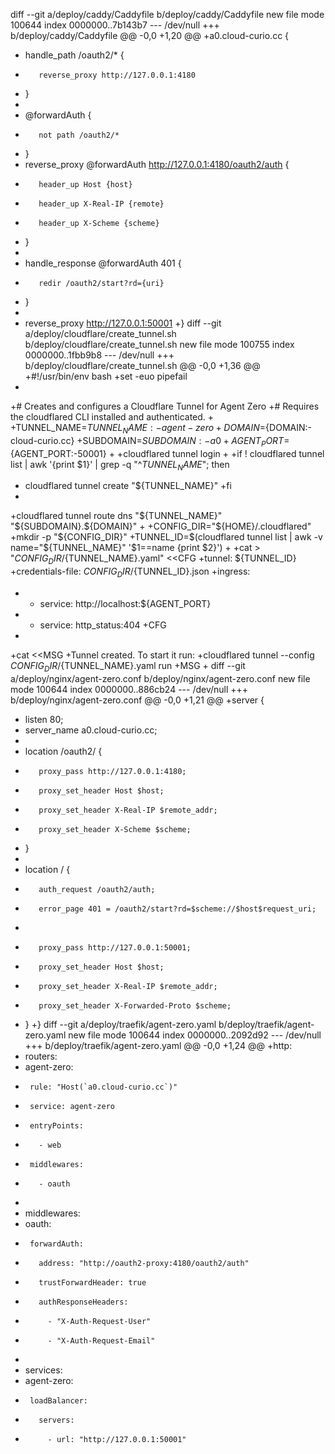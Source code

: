 diff --git a/deploy/caddy/Caddyfile b/deploy/caddy/Caddyfile
new file mode 100644
index 0000000..7b143b7
--- /dev/null
+++ b/deploy/caddy/Caddyfile
@@ -0,0 +1,20 @@
+a0.cloud-curio.cc {
+    handle_path /oauth2/* {
+        reverse_proxy http://127.0.0.1:4180
+    }
+
+    @forwardAuth {
+        not path /oauth2/*
+    }
+    reverse_proxy @forwardAuth http://127.0.0.1:4180/oauth2/auth {
+        header_up Host {host}
+        header_up X-Real-IP {remote}
+        header_up X-Scheme {scheme}
+    }
+
+    handle_response @forwardAuth 401 {
+        redir /oauth2/start?rd={uri}
+    }
+
+    reverse_proxy http://127.0.0.1:50001
+}
diff --git a/deploy/cloudflare/create_tunnel.sh b/deploy/cloudflare/create_tunnel.sh
new file mode 100755
index 0000000..1fbb9b8
--- /dev/null
+++ b/deploy/cloudflare/create_tunnel.sh
@@ -0,0 +1,36 @@
+#!/usr/bin/env bash
+set -euo pipefail
+
+# Creates and configures a Cloudflare Tunnel for Agent Zero
+# Requires the cloudflared CLI installed and authenticated.
+
+TUNNEL_NAME=${TUNNEL_NAME:-agent-zero}
+DOMAIN=${DOMAIN:-cloud-curio.cc}
+SUBDOMAIN=${SUBDOMAIN:-a0}
+AGENT_PORT=${AGENT_PORT:-50001}
+
+cloudflared tunnel login
+
+if ! cloudflared tunnel list | awk '{print $1}' | grep -q "^${TUNNEL_NAME}$"; then
+    cloudflared tunnel create "${TUNNEL_NAME}"
+fi
+
+cloudflared tunnel route dns "${TUNNEL_NAME}" "${SUBDOMAIN}.${DOMAIN}"
+
+CONFIG_DIR="${HOME}/.cloudflared"
+mkdir -p "${CONFIG_DIR}"
+TUNNEL_ID=$(cloudflared tunnel list | awk -v name="${TUNNEL_NAME}" '$1==name {print $2}')
+
+cat > "${CONFIG_DIR}/${TUNNEL_NAME}.yaml" <<CFG
+tunnel: ${TUNNEL_ID}
+credentials-file: ${CONFIG_DIR}/${TUNNEL_ID}.json
+ingress:
+  - service: http://localhost:${AGENT_PORT}
+  - service: http_status:404
+CFG
+
+cat <<MSG
+Tunnel created. To start it run:
+cloudflared tunnel --config ${CONFIG_DIR}/${TUNNEL_NAME}.yaml run
+MSG
+
diff --git a/deploy/nginx/agent-zero.conf b/deploy/nginx/agent-zero.conf
new file mode 100644
index 0000000..886cb24
--- /dev/null
+++ b/deploy/nginx/agent-zero.conf
@@ -0,0 +1,21 @@
+server {
+    listen 80;
+    server_name a0.cloud-curio.cc;
+
+    location /oauth2/ {
+        proxy_pass http://127.0.0.1:4180;
+        proxy_set_header Host $host;
+        proxy_set_header X-Real-IP $remote_addr;
+        proxy_set_header X-Scheme $scheme;
+    }
+
+    location / {
+        auth_request /oauth2/auth;
+        error_page 401 = /oauth2/start?rd=$scheme://$host$request_uri;
+
+        proxy_pass http://127.0.0.1:50001;
+        proxy_set_header Host $host;
+        proxy_set_header X-Real-IP $remote_addr;
+        proxy_set_header X-Forwarded-Proto $scheme;
+    }
+}
diff --git a/deploy/traefik/agent-zero.yaml b/deploy/traefik/agent-zero.yaml
new file mode 100644
index 0000000..2092d92
--- /dev/null
+++ b/deploy/traefik/agent-zero.yaml
@@ -0,0 +1,24 @@
+http:
+  routers:
+    agent-zero:
+      rule: "Host(`a0.cloud-curio.cc`)"
+      service: agent-zero
+      entryPoints:
+        - web
+      middlewares:
+        - oauth
+
+  middlewares:
+    oauth:
+      forwardAuth:
+        address: "http://oauth2-proxy:4180/oauth2/auth"
+        trustForwardHeader: true
+        authResponseHeaders:
+          - "X-Auth-Request-User"
+          - "X-Auth-Request-Email"
+
+  services:
+    agent-zero:
+      loadBalancer:
+        servers:
+          - url: "http://127.0.0.1:50001"
